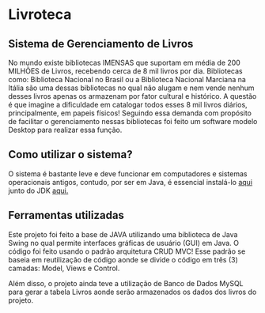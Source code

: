 # Livroteca
## Sistema de Gerenciamento de Livros
No mundo existe bibliotecas IMENSAS que suportam em média de 200 MILHÕES de Livros, recebendo cerca de 8 mil livros por dia. Bibliotecas como: Biblioteca Nacional no Brasil ou a Biblioteca Nacional Marciana na Itália são uma dessas bibliotecas no qual não alugam e nem vende nenhum desses livros apenas os armazenam por fator cultural e histórico. A questão é que imagine a dificuldade em catalogar todos esses 8 mil livros diários, principalmente, em papeis físicos!
Seguindo essa demanda com propósito de facilitar o gerenciamento nessas bibliotecas foi feito um software modelo Desktop para realizar essa função.

## Como utilizar o sistema? ##
O sistema é bastante leve e deve funcionar em computadores e sistemas operacionais antigos, contudo, por ser em Java, é essencial instalá-lo [aqui](https://www.oracle.com/br/java/technologies/downloads/) junto do JDK [aqui.](https://www.java.com/pt-BR/download/manual.jsp)

## Ferramentas utilizadas ##
Este projeto foi feito a base de JAVA utilizando uma biblioteca de Java Swing no qual permite interfaces gráficas de usuário (GUI) em Java. O código foi feito usando o padrão arquitetura CRUD MVC! Esse padrão se baseia em reutilização de código aonde se divide o código em três (3) camadas: Model, Views e Control.

Além disso, o projeto ainda teve a utilização de Banco de Dados MySQL para gerar a tabela Livros aonde serão armazenados os dados dos livros do projeto.
